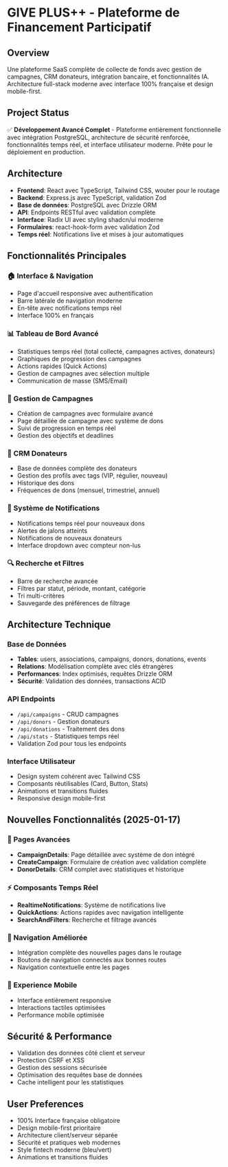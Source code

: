 # GIVE PLUS++ - Plateforme de Financement Participatif

## Overview
Une plateforme SaaS complète de collecte de fonds avec gestion de campagnes, CRM donateurs, intégration bancaire, et fonctionnalités IA. Architecture full-stack moderne avec interface 100% française et design mobile-first.

## Project Status
✅ **Développement Avancé Complet** - Plateforme entièrement fonctionnelle avec intégration PostgreSQL, architecture de sécurité renforcée, fonctionnalités temps réel, et interface utilisateur moderne. Prête pour le déploiement en production.

## Architecture
- **Frontend**: React avec TypeScript, Tailwind CSS, wouter pour le routage
- **Backend**: Express.js avec TypeScript, validation Zod
- **Base de données**: PostgreSQL avec Drizzle ORM
- **API**: Endpoints RESTful avec validation complète
- **Interface**: Radix UI avec styling shadcn/ui moderne
- **Formulaires**: react-hook-form avec validation Zod
- **Temps réel**: Notifications live et mises à jour automatiques

## Fonctionnalités Principales
### 🏠 Interface & Navigation
- Page d'accueil responsive avec authentification
- Barre latérale de navigation moderne
- En-tête avec notifications temps réel
- Interface 100% en français

### 📊 Tableau de Bord Avancé
- Statistiques temps réel (total collecté, campagnes actives, donateurs)
- Graphiques de progression des campagnes
- Actions rapides (Quick Actions)
- Gestion de campagnes avec sélection multiple
- Communication de masse (SMS/Email)

### 🎯 Gestion de Campagnes
- Création de campagnes avec formulaire avancé
- Page détaillée de campagne avec système de dons
- Suivi de progression en temps réel
- Gestion des objectifs et deadlines

### 👥 CRM Donateurs
- Base de données complète des donateurs
- Gestion des profils avec tags (VIP, régulier, nouveau)
- Historique des dons
- Fréquences de dons (mensuel, trimestriel, annuel)

### 🔔 Système de Notifications
- Notifications temps réel pour nouveaux dons
- Alertes de jalons atteints
- Notifications de nouveaux donateurs
- Interface dropdown avec compteur non-lus

### 🔍 Recherche et Filtres
- Barre de recherche avancée
- Filtres par statut, période, montant, catégorie
- Tri multi-critères
- Sauvegarde des préférences de filtrage

## Architecture Technique
### Base de Données
- **Tables**: users, associations, campaigns, donors, donations, events
- **Relations**: Modélisation complète avec clés étrangères
- **Performances**: Index optimisés, requêtes Drizzle ORM
- **Sécurité**: Validation des données, transactions ACID

### API Endpoints
- `/api/campaigns` - CRUD campagnes
- `/api/donors` - Gestion donateurs
- `/api/donations` - Traitement des dons
- `/api/stats` - Statistiques temps réel
- Validation Zod pour tous les endpoints

### Interface Utilisateur
- Design system cohérent avec Tailwind CSS
- Composants réutilisables (Card, Button, Stats)
- Animations et transitions fluides
- Responsive design mobile-first

## Nouvelles Fonctionnalités (2025-01-17)
### 🚀 Pages Avancées
- **CampaignDetails**: Page détaillée avec système de don intégré
- **CreateCampaign**: Formulaire de création avec validation complète
- **DonorDetails**: CRM complet avec statistiques et historique

### ⚡ Composants Temps Réel
- **RealtimeNotifications**: Système de notifications live
- **QuickActions**: Actions rapides avec navigation intelligente
- **SearchAndFilters**: Recherche et filtrage avancés

### 🔗 Navigation Améliorée
- Intégration complète des nouvelles pages dans le routage
- Boutons de navigation connectés aux bonnes routes
- Navigation contextuelle entre les pages

### 📱 Experience Mobile
- Interface entièrement responsive
- Interactions tactiles optimisées
- Performance mobile optimisée

## Sécurité & Performance
- Validation des données côté client et serveur
- Protection CSRF et XSS
- Gestion des sessions sécurisée
- Optimisation des requêtes base de données
- Cache intelligent pour les statistiques

## User Preferences
- 100% Interface française obligatoire
- Design mobile-first prioritaire
- Architecture client/serveur séparée
- Sécurité et pratiques web modernes
- Style fintech moderne (bleu/vert)
- Animations et transitions fluides